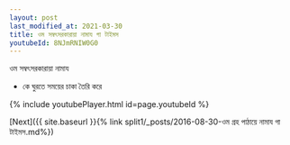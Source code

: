 ```yaml
---
layout: post
last_modified_at: 2021-03-30
title: ওম সম্বৎসরকারায়া নামায গা টাইমস
youtubeId: 8NJmRNIW0G0
---
```

 
 
 ওম সম্বৎসরকারায়া নামায  
 
 -  কে ঘুরতে সময়ের চাকা তৈরি করে 
 
  
 
  
 
 
 
 
 
 


{% include youtubePlayer.html id=page.youtubeId %}
 
[Next]({{ site.baseurl }}{% link  split1/_posts/2016-08-30-ওম গ্রহ পাঠায়ে নামায গা টাইমস.md%})
 
